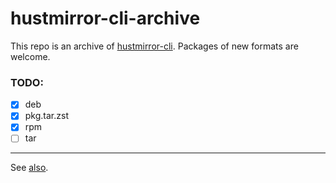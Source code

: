 # hustmirror-cli-archive

This repo is an archive of [hustmirror-cli](https://github.com/hust-open-atom-club/hustmirror-cli).
Packages of new formats are welcome.

### TODO:
* [x] deb
* [x] pkg.tar.zst
* [x] rpm
* [ ] tar
***

See [also](https://github.com/hust-open-atom-club/hustmirror-cli/releases).
